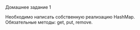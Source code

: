 Домашнее задание 1

Необходимо написать собственную реализацию HashMap. Обязательные методы: get, put, remove.